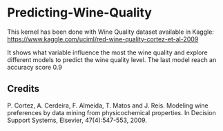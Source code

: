 # Predicting-Wine-Quality

This kernel has been done with Wine Quality dataset available in Kaggle: https://www.kaggle.com/uciml/red-wine-quality-cortez-et-al-2009

It shows what variable influence the most the wine quality and explore different models to predict the wine quality level. The last model reach an accuracy score 0.9

## Credits

P. Cortez, A. Cerdeira, F. Almeida, T. Matos and J. Reis. Modeling wine preferences by data mining from physicochemical properties. In Decision Support Systems, Elsevier, 47(4):547-553, 2009.
